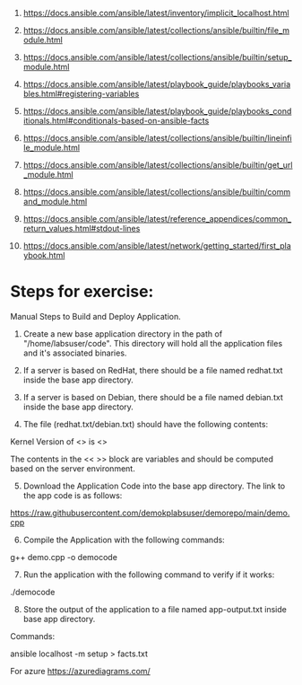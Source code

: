 1. https://docs.ansible.com/ansible/latest/inventory/implicit_localhost.html

2. https://docs.ansible.com/ansible/latest/collections/ansible/builtin/file_module.html

3. https://docs.ansible.com/ansible/latest/collections/ansible/builtin/setup_module.html

4. https://docs.ansible.com/ansible/latest/playbook_guide/playbooks_variables.html#registering-variables

5. https://docs.ansible.com/ansible/latest/playbook_guide/playbooks_conditionals.html#conditionals-based-on-ansible-facts

6. https://docs.ansible.com/ansible/latest/collections/ansible/builtin/lineinfile_module.html

7. https://docs.ansible.com/ansible/latest/collections/ansible/builtin/get_url_module.html

8. https://docs.ansible.com/ansible/latest/collections/ansible/builtin/command_module.html

9. https://docs.ansible.com/ansible/latest/reference_appendices/common_return_values.html#stdout-lines

10. https://docs.ansible.com/ansible/latest/network/getting_started/first_playbook.html



# Steps for exercise:

Manual Steps to Build and Deploy Application.

1. Create a new base application directory in the path of "/home/labsuser/code". This directory will hold all the application files and it's associated binaries.

2. If a server is based on RedHat, there should be a file named redhat.txt inside the base app directory.

3. If a server is based on Debian, there should be a file named debian.txt inside the base app directory.

4. The file (redhat.txt/debian.txt) should have the following contents:

Kernel Version of <<OS-PLATFORM>> is  <<kernel-version>>

The contents in the << >> block are variables and should be computed based on the server environment.

5. Download the Application Code into the base app directory. The link to the app code is as follows:

https://raw.githubusercontent.com/demokplabsuser/demorepo/main/demo.cpp

6. Compile the Application with the following commands:

g++ demo.cpp -o democode

7. Run the application with the following command to verify if it works:

./democode

8. Store the output of the application to a file named app-output.txt inside base app directory.


Commands:

ansible localhost -m setup > facts.txt

For azure
https://azurediagrams.com/